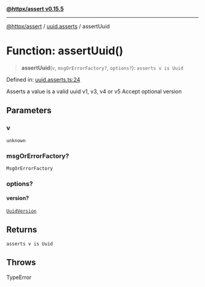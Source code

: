 [**@httpx/assert v0.15.5**](../../README.md)

***

[@httpx/assert](../../README.md) / [uuid.asserts](../README.md) / assertUuid

# Function: assertUuid()

> **assertUuid**(`v`, `msgOrErrorFactory?`, `options?`): `asserts v is Uuid`

Defined in: [uuid.asserts.ts:24](https://github.com/belgattitude/httpx/blob/7903e9ebf18607df55b9a2972c85cfc54f82587a/packages/assert/src/uuid.asserts.ts#L24)

Asserts a value is a valid uuid v1, v3, v4 or v5
Accept optional version

## Parameters

### v

`unknown`

### msgOrErrorFactory?

`MsgOrErrorFactory`

### options?

#### version?

[`UuidVersion`](../../uuid.types/type-aliases/UuidVersion.md)

## Returns

`asserts v is Uuid`

## Throws

TypeError
